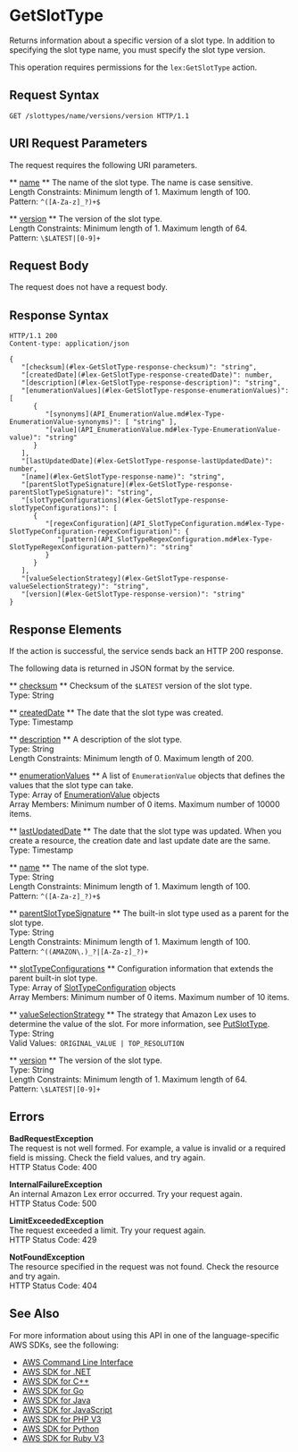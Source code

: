 # GetSlotType<a name="API_GetSlotType"></a>

Returns information about a specific version of a slot type\. In addition to specifying the slot type name, you must specify the slot type version\.

This operation requires permissions for the `lex:GetSlotType` action\.

## Request Syntax<a name="API_GetSlotType_RequestSyntax"></a>

```
GET /slottypes/name/versions/version HTTP/1.1
```

## URI Request Parameters<a name="API_GetSlotType_RequestParameters"></a>

The request requires the following URI parameters\.

 ** [name](#API_GetSlotType_RequestSyntax) **   <a name="lex-GetSlotType-request-name"></a>
The name of the slot type\. The name is case sensitive\.   
Length Constraints: Minimum length of 1\. Maximum length of 100\.  
Pattern: `^([A-Za-z]_?)+$` 

 ** [version](#API_GetSlotType_RequestSyntax) **   <a name="lex-GetSlotType-request-version"></a>
The version of the slot type\.   
Length Constraints: Minimum length of 1\. Maximum length of 64\.  
Pattern: `\$LATEST|[0-9]+` 

## Request Body<a name="API_GetSlotType_RequestBody"></a>

The request does not have a request body\.

## Response Syntax<a name="API_GetSlotType_ResponseSyntax"></a>

```
HTTP/1.1 200
Content-type: application/json

{
   "[checksum](#lex-GetSlotType-response-checksum)": "string",
   "[createdDate](#lex-GetSlotType-response-createdDate)": number,
   "[description](#lex-GetSlotType-response-description)": "string",
   "[enumerationValues](#lex-GetSlotType-response-enumerationValues)": [ 
      { 
         "[synonyms](API_EnumerationValue.md#lex-Type-EnumerationValue-synonyms)": [ "string" ],
         "[value](API_EnumerationValue.md#lex-Type-EnumerationValue-value)": "string"
      }
   ],
   "[lastUpdatedDate](#lex-GetSlotType-response-lastUpdatedDate)": number,
   "[name](#lex-GetSlotType-response-name)": "string",
   "[parentSlotTypeSignature](#lex-GetSlotType-response-parentSlotTypeSignature)": "string",
   "[slotTypeConfigurations](#lex-GetSlotType-response-slotTypeConfigurations)": [ 
      { 
         "[regexConfiguration](API_SlotTypeConfiguration.md#lex-Type-SlotTypeConfiguration-regexConfiguration)": { 
            "[pattern](API_SlotTypeRegexConfiguration.md#lex-Type-SlotTypeRegexConfiguration-pattern)": "string"
         }
      }
   ],
   "[valueSelectionStrategy](#lex-GetSlotType-response-valueSelectionStrategy)": "string",
   "[version](#lex-GetSlotType-response-version)": "string"
}
```

## Response Elements<a name="API_GetSlotType_ResponseElements"></a>

If the action is successful, the service sends back an HTTP 200 response\.

The following data is returned in JSON format by the service\.

 ** [checksum](#API_GetSlotType_ResponseSyntax) **   <a name="lex-GetSlotType-response-checksum"></a>
Checksum of the `$LATEST` version of the slot type\.  
Type: String

 ** [createdDate](#API_GetSlotType_ResponseSyntax) **   <a name="lex-GetSlotType-response-createdDate"></a>
The date that the slot type was created\.  
Type: Timestamp

 ** [description](#API_GetSlotType_ResponseSyntax) **   <a name="lex-GetSlotType-response-description"></a>
A description of the slot type\.  
Type: String  
Length Constraints: Minimum length of 0\. Maximum length of 200\.

 ** [enumerationValues](#API_GetSlotType_ResponseSyntax) **   <a name="lex-GetSlotType-response-enumerationValues"></a>
A list of `EnumerationValue` objects that defines the values that the slot type can take\.  
Type: Array of [EnumerationValue](API_EnumerationValue.md) objects  
Array Members: Minimum number of 0 items\. Maximum number of 10000 items\.

 ** [lastUpdatedDate](#API_GetSlotType_ResponseSyntax) **   <a name="lex-GetSlotType-response-lastUpdatedDate"></a>
The date that the slot type was updated\. When you create a resource, the creation date and last update date are the same\.  
Type: Timestamp

 ** [name](#API_GetSlotType_ResponseSyntax) **   <a name="lex-GetSlotType-response-name"></a>
The name of the slot type\.  
Type: String  
Length Constraints: Minimum length of 1\. Maximum length of 100\.  
Pattern: `^([A-Za-z]_?)+$` 

 ** [parentSlotTypeSignature](#API_GetSlotType_ResponseSyntax) **   <a name="lex-GetSlotType-response-parentSlotTypeSignature"></a>
The built\-in slot type used as a parent for the slot type\.  
Type: String  
Length Constraints: Minimum length of 1\. Maximum length of 100\.  
Pattern: `^((AMAZON\.)_?|[A-Za-z]_?)+` 

 ** [slotTypeConfigurations](#API_GetSlotType_ResponseSyntax) **   <a name="lex-GetSlotType-response-slotTypeConfigurations"></a>
Configuration information that extends the parent built\-in slot type\.  
Type: Array of [SlotTypeConfiguration](API_SlotTypeConfiguration.md) objects  
Array Members: Minimum number of 0 items\. Maximum number of 10 items\.

 ** [valueSelectionStrategy](#API_GetSlotType_ResponseSyntax) **   <a name="lex-GetSlotType-response-valueSelectionStrategy"></a>
The strategy that Amazon Lex uses to determine the value of the slot\. For more information, see [PutSlotType](API_PutSlotType.md)\.  
Type: String  
Valid Values:` ORIGINAL_VALUE | TOP_RESOLUTION` 

 ** [version](#API_GetSlotType_ResponseSyntax) **   <a name="lex-GetSlotType-response-version"></a>
The version of the slot type\.  
Type: String  
Length Constraints: Minimum length of 1\. Maximum length of 64\.  
Pattern: `\$LATEST|[0-9]+` 

## Errors<a name="API_GetSlotType_Errors"></a>

 **BadRequestException**   
The request is not well formed\. For example, a value is invalid or a required field is missing\. Check the field values, and try again\.  
HTTP Status Code: 400

 **InternalFailureException**   
An internal Amazon Lex error occurred\. Try your request again\.  
HTTP Status Code: 500

 **LimitExceededException**   
The request exceeded a limit\. Try your request again\.  
HTTP Status Code: 429

 **NotFoundException**   
The resource specified in the request was not found\. Check the resource and try again\.  
HTTP Status Code: 404

## See Also<a name="API_GetSlotType_SeeAlso"></a>

For more information about using this API in one of the language\-specific AWS SDKs, see the following:
+  [AWS Command Line Interface](https://docs.aws.amazon.com/goto/aws-cli/lex-models-2017-04-19/GetSlotType) 
+  [AWS SDK for \.NET](https://docs.aws.amazon.com/goto/DotNetSDKV3/lex-models-2017-04-19/GetSlotType) 
+  [AWS SDK for C\+\+](https://docs.aws.amazon.com/goto/SdkForCpp/lex-models-2017-04-19/GetSlotType) 
+  [AWS SDK for Go](https://docs.aws.amazon.com/goto/SdkForGoV1/lex-models-2017-04-19/GetSlotType) 
+  [AWS SDK for Java](https://docs.aws.amazon.com/goto/SdkForJava/lex-models-2017-04-19/GetSlotType) 
+  [AWS SDK for JavaScript](https://docs.aws.amazon.com/goto/AWSJavaScriptSDK/lex-models-2017-04-19/GetSlotType) 
+  [AWS SDK for PHP V3](https://docs.aws.amazon.com/goto/SdkForPHPV3/lex-models-2017-04-19/GetSlotType) 
+  [AWS SDK for Python](https://docs.aws.amazon.com/goto/boto3/lex-models-2017-04-19/GetSlotType) 
+  [AWS SDK for Ruby V3](https://docs.aws.amazon.com/goto/SdkForRubyV3/lex-models-2017-04-19/GetSlotType) 